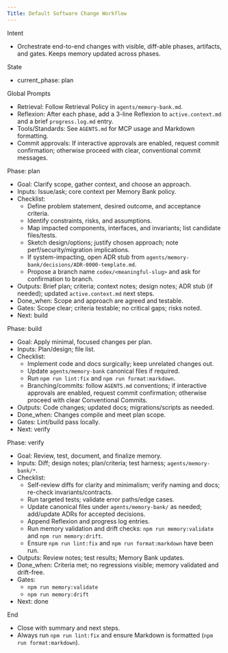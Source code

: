 ```yaml
---
Title: Default Software Change Workflow
---
```


Intent

- Orchestrate end-to-end changes with visible, diff-able phases, artifacts, and gates. Keeps memory updated across phases.

State

- current_phase: plan

Global Prompts

- Retrieval: Follow Retrieval Policy in `agents/memory-bank.md`.
- Reflexion: After each phase, add a 3-line Reflexion to `active.context.md` and a brief `progress.log.md` entry.
- Tools/Standards: See `AGENTS.md` for MCP usage and Markdown formatting.
- Commit approvals: If interactive approvals are enabled, request commit confirmation; otherwise proceed with clear, conventional commit messages.

Phase: plan

- Goal: Clarify scope, gather context, and choose an approach.
- Inputs: Issue/ask; core context per Memory Bank policy.
- Checklist:
  - Define problem statement, desired outcome, and acceptance criteria.
  - Identify constraints, risks, and assumptions.
  - Map impacted components, interfaces, and invariants; list candidate files/tests.
  - Sketch design/options; justify chosen approach; note perf/security/migration implications.
  - If system-impacting, open ADR stub from `agents/memory-bank/decisions/ADR-0000-template.md`.
  - Propose a branch name `codex/<meaningful-slug>` and ask for confirmation to branch.
- Outputs: Brief plan; criteria; context notes; design notes; ADR stub (if needed); updated `active.context.md` next steps.
- Done_when: Scope and approach are agreed and testable.
- Gates: Scope clear; criteria testable; no critical gaps; risks noted.
- Next: build

Phase: build

- Goal: Apply minimal, focused changes per plan.
- Inputs: Plan/design; file list.
- Checklist:
  - Implement code and docs surgically; keep unrelated changes out.
  - Update `agents/memory-bank` canonical files if required.
  - Run `npm run lint:fix` and `npm run format:markdown`.
  - Branching/commits: follow `AGENTS.md` conventions; if interactive approvals are enabled, request commit confirmation; otherwise proceed with clear Conventional Commits.
- Outputs: Code changes; updated docs; migrations/scripts as needed.
- Done_when: Changes compile and meet plan scope.
- Gates: Lint/build pass locally.
- Next: verify

Phase: verify

- Goal: Review, test, document, and finalize memory.
- Inputs: Diff; design notes; plan/criteria; test harness; `agents/memory-bank/*`.
- Checklist:
  - Self-review diffs for clarity and minimalism; verify naming and docs; re-check invariants/contracts.
  - Run targeted tests; validate error paths/edge cases.
  - Update canonical files under `agents/memory-bank/` as needed; add/update ADRs for accepted decisions.
  - Append Reflexion and progress log entries.
  - Run memory validation and drift checks: `npm run memory:validate` and `npm run memory:drift`.
  - Ensure `npm run lint:fix` and `npm run format:markdown` have been run.
- Outputs: Review notes; test results; Memory Bank updates.
- Done_when: Criteria met; no regressions visible; memory validated and drift-free.
- Gates:
  - `npm run memory:validate`
  - `npm run memory:drift`
- Next: done

End

- Close with summary and next steps.
- Always run `npm run lint:fix` and ensure Markdown is formatted (`npm run format:markdown`).
